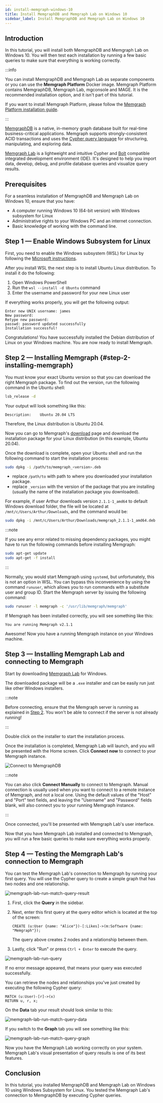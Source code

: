 ```yaml
---
id: install-memgraph-windows-10
title: Install MemgraphDB and Memgraph Lab on Windows 10
sidebar_label: Install MemgraphDB and Memgraph Lab on Windows 10
---
```


## Introduction

In this tutorial, you will install both MemgraphDB and Memgraph Lab on Windows 10. 
You will then test each installation by running a few basic queries to make
sure that everything is working correctly.

:::info

You can install MemgraphDB and Memgraph Lab as separate components or you can
use the **Memgraph Platform** Docker image. Memgraph Platform contains
MemgraphDB, Memgraph Lab, mgconsole and MAGE. It is the recommended installation
option, and it isn't part of this tutorial.

If you want to install Memgraph Platform, please follow the [Memgraph Platform installation guide](../install-memgraph-on-windows-docker).

:::

[MemgraphDB](https://memgraph.com/product/) is a native, in-memory graph
database built for real-time business-critical applications. Memgraph supports
strongly-consistent ACID transactions and uses the [Cypher query
language](/cypher-manual/) for structuring, manipulating, and exploring data.

[Memgraph Lab](https://memgraph.com/product/lab/) is a lightweight and intuitive
Cypher and [Bolt](https://boltprotocol.org/) compatible integrated development
environment (IDE). It's designed to help you import data, develop, debug, and
profile database queries and visualize query results.

## Prerequisites

For a seamless installation of MemgraphDB and Memgraph Lab on Windows 10, ensure
that you have:

- A computer running Windows 10 (64-bit version) with Windows subsystem for
  Linux
- Administrative rights to your Windows PC and an internet connection.
- Basic knowledge of working with the command line.

## Step 1 — Enable Windows Subsystem for Linux

First, you need to enable the Windows subsystem (WSL) for Linux by following the
[Microsoft
instructions](https://docs.microsoft.com/en-us/windows/wsl/install-win10).

After you install WSL the next step is to install Ubuntu Linux distribution. To
install it do the following:

1. Open Windows PowerShell
2. Run the `wsl --install -d Ubuntu` command
3. Enter the username and password for your new Linux user

If everything works properly, you will get the following output:

```nocopy
Enter new UNIX username: james
New password:
Retype new password:
passwd: password updated successfully
Installation successful!
```

Congratulations! You have successfully installed the Debian distribution of
Linux on your Windows machine. You are now ready to install Memgraph.

## Step 2 — Installing Memgraph {#step-2-installing-memgraph}

You must know your exact Ubuntu version so that you can download the right
Memgraph package. To find out the version, run the following command in the
Ubuntu shell:

```bash
lsb_release -d
```

Your output will look something like this:

```nocopy
Description:    Ubuntu 20.04 LTS
```

Therefore, the Linux distribution is Ubuntu 20.04.

Now you can go to Memgraph's [download](https://memgraph.com/download/#memgraph)
page and download the installation package for your Linux distribution (in this
example, Ubuntu 20.04).

Once the download is complete, open your Ubuntu shell and run the following
command to start the installation process:

```bash
sudo dpkg -i /path/to/memgraph_<version>.deb
```

- replace `/path/to` with path to where you downloaded your installation
  package.
- replace `_version` with the version of the package that you are installing
  (usually the name of the installation package you downloaded).

For example, if user Arthur downloads version `2.1.1-1_amd64` to default Windows
download folder, the file will be located at `/mnt/c/Users/Arthur/Downloads`,
and the command would be:

```bash
sudo dpkg -i /mnt/c/Users/Arthur/Downloads/memgraph_2.1.1-1_amd64.deb
```

:::note

If you see any error related to missing dependency packages, you might have to
run the following commands before installing Memgraph:

```bash
sudo apt-get update
sudo apt-get -f install
```

:::

Normally, you would start Memgraph using `systemd`, but unfortunately, this is
not an option in WSL. You can bypass this inconvenience by using the command
`runuser`, which allows you to run commands with a substitute user and group ID.
Start the Memgraph server by issuing the following command:

```bash
sudo runuser -l memgraph -c '/usr/lib/memgraph/memgraph'
```

If Memgraph has been installed correctly, you will see something like this:

```nocopy
You are running Memgraph v2.1.1
```

Awesome! Now you have a running Memgraph instance on your Windows machine.

## Step 3 — Installing Memgraph Lab and connecting to Memgraph

Start by downloading [Memgraph Lab](https://memgraph.com/download/#memgraph-lab)
for Windows.

The downloaded package will be a `.exe` installer and can be easily run just
like other Windows installers.

:::note

Before connecting, ensure that the Memgraph server is running as explained in
[Step 2](#step-2-installing-memgraph). You won't be able to connect if the
server is not already running!

:::

Double click on the installer to start the installation process.

Once the installation is completed, Memgraph Lab will launch, and you will be
presented with the Home screen. Click **Connect now** to connect to your
Memgraph instance.

![Connect to MemgraphDB](../data/tutorials/install-memgraph-on-windows-10/memgraph-lab-connect-now.png)

:::note

You can also click **Connect Manually** to connect to Memgraph. Manual
connection is usually used when you want to connect to a remote instance of
Memgraph, and not a local one. Using the default values of the "Host" and "Port"
text fields, and leaving the "Username" and "Password" fields blank, will also
connect you to your running Memgraph instance.

:::

Once connected, you'll be presented with Memgraph Lab's user interface.

Now that you have Memgraph Lab installed and connected to Memgraph, you will run
a few basic queries to make sure everything works properly.

## Step 4 — Testing the Memgraph Lab's connection to Memgraph

You can test the Memgraph Lab's connection to Memgraph by running your first
query. You will use the Cypher query to create a simple graph that has two nodes
and one relationship.

![memgraph-lab-run-match-query-result](../data/tutorials/install-memgraph-on-windows-10/memgraph-lab-run-match-query-result.png)

1.  First, click the **Query** in the sidebar.
2.  Next, enter this first query at the query editor which is located at the top
    of the screen:

    ```cypher
    CREATE (u:User {name: "Alice"})-[:Likes]->(m:Software {name: "Memgraph"});
    ```

    The query above creates 2 nodes and a relationship between them.

3.  Lastly, click "Run" or press `Ctrl + Enter` to execute the query.

![memgraph-lab-run-query](../data/tutorials/install-memgraph-on-windows-10/memgraph-lab-run-query.png)

If no error message appeared, that means your query was executed successfully.

You can retrieve the nodes and relationships you've just created by executing
the following Cypher query:

```cypher
MATCH (u:User)-[r]->(x)
RETURN u, r, x;
```

On the **Data** tab your result should look similar to this:

![memgraph-lab-run-match-query-data](../data/tutorials/install-memgraph-on-windows-10/memgraph-lab-run-match-query-data.png)

If you switch to the **Graph** tab you will see something like this:

![memgraph-lab-run-match-query-graph](../data/tutorials/install-memgraph-on-windows-10/memgraph-lab-run-match-query-graph.png)

Now you have the Memgraph Lab working correctly on your system. Memgraph Lab's
visual presentation of query results is one of its best features.

## Conclusion

In this tutorial, you installed MemgraphDB and Memgraph Lab on Windows 10 using
Windows Subsystem for Linux. You tested the Memgraph Lab's connection to
MemgraphDB by executing Cypher queries.
